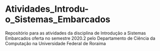 # Atividades_Introdu-o_Sistemas_Embarcados
Repositório para as atividades da disciplina de Introdução a Sistemas Embarcados oferta no semestre 2020.2 pelo Departamento de Ciência da Computação na Universidade Federal de Roraima
